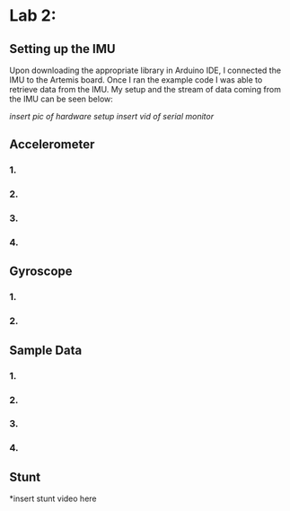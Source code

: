 # Lab 2:

## Setting up the IMU
Upon downloading the appropriate library in Arduino IDE, I connected the IMU to the Artemis board. Once I ran the example code I was able to retrieve data from the IMU. My setup and the stream of data coming from the IMU can be seen below:

*insert pic of hardware setup*
*insert vid of serial monitor*

## Accelerometer

### 1.
### 2.
### 3.
### 4. 

## Gyroscope

### 1. 
### 2. 

## Sample Data

### 1. 
### 2. 
### 3. 
### 4. 

## Stunt
*insert stunt video here
